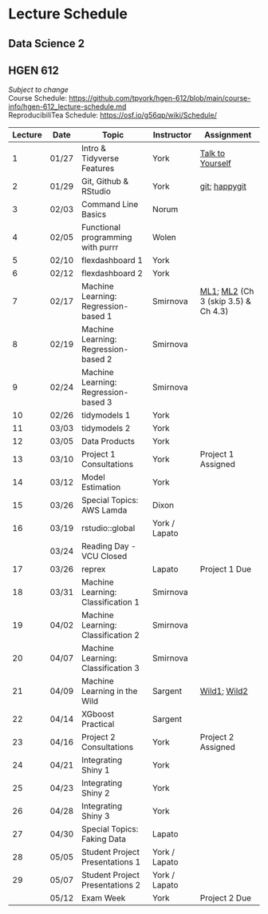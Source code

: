 # Lecture Schedule
## Data Science 2
## HGEN 612
*Subject to change*  
Course Schedule:  https://github.com/tpyork/hgen-612/blob/main/course-info/hgen-612_lecture-schedule.md  
ReproducibiliTea Schedule:  https://osf.io/g56qp/wiki/Schedule/  


| Lecture | Date      | Topic                                      | Instructor       | Assignment                 |  
|---------| --------- | ------------------------------------------ | ---------------- | -------------------------- |  
| 1       | 01/27     | Intro & Tidyverse Features                 | York             | [Talk to Yourself][7]      |  
| 2       | 01/29     | Git, Github & RStudio                      | York             | [git][1]; [happygit][2]    |  
| 3       | 02/03     | Command Line Basics                        | Norum            |                            |  
| 4       | 02/05     | Functional programming with purrr          | Wolen            |                            |  
| 5       | 02/10     | flexdashboard 1                            | York             |                            |  
| 6       | 02/12     | flexdashboard 2                            | York             |                            |  
| 7       | 02/17     | Machine Learning: Regression-based 1       | Smirnova         | [ML1][3]; [ML2][4] (Ch 3 (skip 3.5) & Ch 4.3) |  
| 8       | 02/19     | Machine Learning: Regression-based 2       | Smirnova         |                            |  
| 9       | 02/24     | Machine Learning: Regression-based 3       | Smirnova         |                            |  
| 10      | 02/26     | tidymodels 1                               | York             |                            |  
| 11      | 03/03     | tidymodels 2                               | York             |                            |  
| 12      | 03/05     | Data Products                              | York             |                            |  
| 13      | 03/10     | Project 1 Consultations                    | York             | Project 1 Assigned         |  
| 14      | 03/12     | Model Estimation                           | York             |                            |  
| 15      | 03/26     | Special Topics: AWS Lamda                  | Dixon            |                            |  
| 16      | 03/19     | rstudio::global                            | York / Lapato    |                            |  
|         | 03/24     | Reading Day - VCU Closed                   |                  |                            |  
| 17      | 03/26     | reprex                                     | Lapato           | Project 1 Due              |  
| 18      | 03/31     | Machine Learning: Classification 1         | Smirnova         |                            |  
| 19      | 04/02     | Machine Learning: Classification 2         | Smirnova         |                            |  
| 20      | 04/07     | Machine Learning: Classification 3         | Smirnova         |                            |  
| 21      | 04/09     | Machine Learning in the Wild               | Sargent          | [Wild1][5]; [Wild2][6]     |  
| 22      | 04/14     | XGboost Practical                          | Sargent          |                            |  
| 23      | 04/16     | Project 2 Consultations                    | York             | Project 2 Assigned         |  
| 24      | 04/21     | Integrating Shiny 1                        | York             |                            |  
| 25      | 04/23     | Integrating Shiny 2                        | York             |                            |  
| 26      | 04/28     | Integrating Shiny 3                        | York             |                            |  
| 27      | 04/30     | Special Topics: Faking Data                | Lapato           |                            |  
| 28      | 05/05     | Student Project Presentations 1            | York / Lapato    |                            |  
| 29      | 05/07     | Student Project Presentations 2            | York / Lapato    |                            |  
|         | 05/12     | Exam Week                                  | York             | Project 2 Due              |           


[1]: https://osf.io/4a26g "Democratic Science"
[2]: https://happygitwithr.com "happygitwithR"
[3]: https://osf.io/d7we8/ "Pine Beetle Data"
[4]: https://osf.io/nstcw/ "Introduction to Statistical Learning"
[5]: https://osf.io/rmtsx/ "Machine Learning and Science"
[6]: https://osf.io/gpt3h/ "Machine Learning and Aging Research"
[7]: https://rstudio.com/resources/rstudioconf-2020/don-t-repeat-yourself-talk-to-yourself-repeated-reporting-in-the-r-universe/ "DRY"



